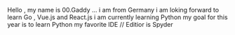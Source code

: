 Hello , my name is 00.Gaddy ...
i am from Germany
i am loking forward to learn Go , Vue.js and React.js 
i am currently learning Python
my goal for this year is to learn Python 
my favorite IDE // Editior is Spyder
